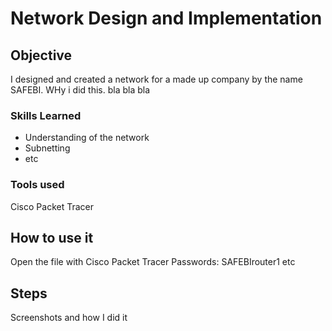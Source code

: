 # Network Design and Implementation

## Objective
I designed and created a network for a made up company by the name SAFEBI.
WHy i did this.
bla bla bla

### Skills Learned
- Understanding of the network
- Subnetting
- etc

### Tools used
Cisco Packet Tracer

## How to use it
Open the file with Cisco Packet Tracer
Passwords: SAFEBIrouter1
etc

## Steps
Screenshots and how I did it
